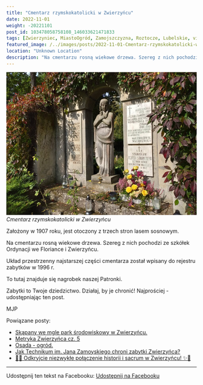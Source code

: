 ```yaml
---
title: "Cmentarz rzymskokatolicki w Zwierzyńcu"
date: 2022-11-01
weight: -20221101
post_id: 103478058758108_146033621471833
tags: [Zwierzyniec, MiastoOgród, Zamojszczyzna, Roztocze, Lubelskie, villarestituta, turystyka, dziedzictwo, zabytki, krajobrazy, cmentarze]
featured_image: /../images/posts/2022-11-01-Cmentarz-rzymskokatolicki-w-Zwierzyncu-zalozony-w-1907-roku.jpg
location: "Unknown Location"
description: "Na cmentarzu rosną wiekowe drzewa. Szereg z nich pochodzi ze szkółek Ordynacji we Floriance i Zwierzyńcu...."
---
```


![Cmentarz rzymskokatolicki w Zwierzyńcu](/images/posts/2022-11-01-Cmentarz-rzymskokatolicki-w-Zwierzyncu-zalozony-w-1907-roku.jpg)
*Cmentarz rzymskokatolicki w Zwierzyńcu*

Założony w 1907 roku, jest otoczony z trzech stron lasem sosnowym.

Na cmentarzu rosną wiekowe drzewa. Szereg z nich pochodzi ze szkółek Ordynacji we Floriance i Zwierzyńcu.

Układ przestrzenny najstarszej części cmentarza został wpisany do rejestru zabytków w 1996 r.

To tutaj znajduje się nagrobek naszej Patronki.

Zabytki to Twoje dziedzictwo. Działaj, by je chronić!
Najprościej - udostępniając ten post.



MJP

Powiązane posty:
- [Skąpany we mgle park środowiskowy w Zwierzyńcu.](/posts/Skapany-we-mgle-park-srodowiskowy-w-Zwierzyncu)
- [Metryka Zwierzyńca cz. 5](/posts/Metryka-Zwierzynca-cz-5)
- [Osada - ogród.](/posts/Osada-ogrod)
- [Jak Technikum im. Jana Zamoyskiego chroni zabytki Zwierzyńca?](/posts/Jak-Technikum-im-Jana-Zamoyskiego-chroni-zabytki-Zwierzynca)
- [🌟✨ Odkryjcie niezwykłe połączenie historii i sacrum w Zwierzyńcu! ✨🌟](/posts/-Odkryjcie-niezwykle-polaczenie-historii-i-sacrum)


---

Udostępnij ten tekst na Facebooku:
[Udostępnij na Facebooku](https://www.facebook.com/sharer/sharer.php?u=https://stowarzyszeniewachniewskiej.pl/posts/Cmentarz-rzymskokatolicki-w-Zwierzyncu-zalozony-w-1907-roku)

<script type="application/ld+json">
{
  "@context": "https://schema.org",
  "@type": "BlogPosting",
  "headline": "Cmentarz rzymskokatolicki w Zwierzyńcu",
  "datePublished": "2022-11-01",
  "dateModified": "2022-11-01",
  "author": {
    "@type": "Organization",
    "name": "Stowarzyszenie Wachniewskiej"
  },
  "publisher": {
    "@type": "Organization",
    "name": "Stowarzyszenie im. Aleksandry Wachniewskiej",
    "logo": {
      "@type": "ImageObject",
      "url": "https://stowarzyszeniewachniewskiej.pl/images/logo/logo.svg"
    }
  },
  "mainEntityOfPage": {
    "@type": "WebPage",
    "@id": "https://stowarzyszeniewachniewskiej.pl/posts/Cmentarz-rzymskokatolicki-w-Zwierzyncu-zalozony-w-1907-roku"
  },
  "image": {
    "@type": "ImageObject",
    "url": "https://stowarzyszeniewachniewskiej.pl/images/posts/2022-11-01-Cmentarz-rzymskokatolicki-w-Zwierzyncu-zalozony-w-1907-roku.jpg"
  },
  "articleSection": "Dziedzictwo Kulturowe i Zabytki",
  "keywords": "Zwierzyniec, MiastoOgród, Zamojszczyzna, Roztocze, Lubelskie, villarestituta, turystyka, dziedzictwo, zabytki, krajobrazy, cmentarze",
  "wordCount": 50,
  "articleBody": "Na cmentarzu rosną wiekowe drzewa. Szereg z nich pochodzi ze szkółek Ordynacji we Floriance i Zwierzyńcu.\n\nUkład przestrzenny najstarszej części cmentarza został wpisany do rejestru zabytków w 1996 r.\n\nTo tutaj znajduje się nagrobek naszej Patronki.\n\nZabytki to Twoje dziedzictwo. Działaj, by je chronić!\nNajprościej - udostępniając ten post.\n\n          \n\nMJP",
  "description": "Odkryj piękno Zwierzyńca i jego zabytki."
}
</script>
<script type="application/ld+json">
{
  "@context": "https://schema.org",
  "@type": "BreadcrumbList",
  "itemListElement": [
    {
      "@type": "ListItem",
      "position": 1,
      "name": "Home",
      "item": "https://stowarzyszeniewachniewskiej.pl"
    },
    {
      "@type": "ListItem",
      "position": 2,
      "name": "posts",
      "item": "https://stowarzyszeniewachniewskiej.pl/posts"
    },
    {
      "@type": "ListItem",
      "position": 3,
      "name": "Cmentarz rzymskokatolicki w Zwierzyńcu",
      "item": "https://stowarzyszeniewachniewskiej.pl/posts/Cmentarz-rzymskokatolicki-w-Zwierzyncu-zalozony-w-1907-roku"
    }
  ]
}
</script>
